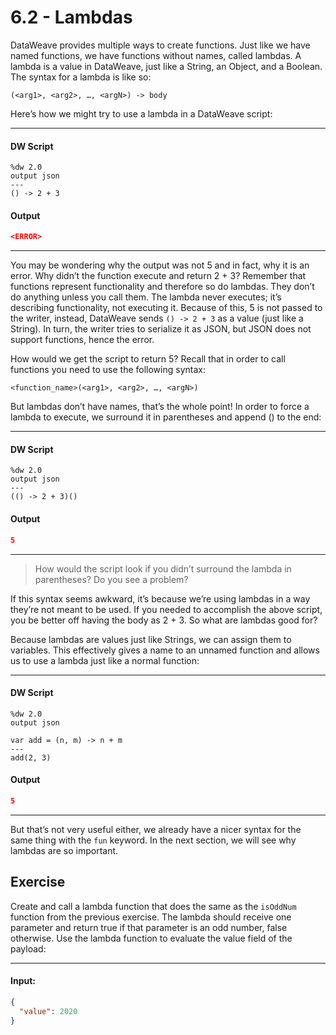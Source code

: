 # 6.2 - Lambdas

DataWeave provides multiple ways to create functions. Just like we have named functions, we have functions without names, called lambdas. A lambda is a value in DataWeave, just like a String, an Object, and a Boolean. The syntax for a lambda is like so:

```
(<arg1>, <arg2>, …, <argN>) -> body
```

Here’s how we might try to use a lambda in a DataWeave script:

---
#### DW Script
```dw
%dw 2.0
output json
---
() -> 2 + 3
```
#### Output
```json
<ERROR>
```
---

You may be wondering why the output was not 5 and in fact, why it is an error. Why didn’t the function execute and return 2 + 3? Remember that functions represent functionality and therefore so do lambdas. They don’t do anything unless you call them. The lambda never executes; it’s describing functionality, not executing it. Because of this, 5 is not passed to the writer, instead, DataWeave sends `() -> 2 + 3` as a value (just like a String). In turn, the writer tries to serialize it as JSON, but JSON does not support functions, hence the error.

How would we get the script to return 5? Recall that in order to call functions you need to use the following syntax:

```
<function_name>(<arg1>, <arg2>, …, <argN>)
```

But lambdas don’t have names, that’s the whole point! In order to force a lambda to execute, we  surround it in parentheses and append () to the end:

---
#### DW Script
```dw
%dw 2.0
output json
---
(() -> 2 + 3)()
```
#### Output
```json
5
```
---

> How would the script look if you didn’t surround the lambda in parentheses? Do you see a problem?

If this syntax seems awkward, it’s because we’re using lambdas in a way they’re not meant to be used. If you needed to accomplish the above script, you be better off having the body as 2 + 3. So what are lambdas good for?

Because lambdas are values just like Strings, we can assign them to variables. This effectively gives a name to an unnamed function and allows us to use a lambda just like a normal function:

---
#### DW Script
```dw
%dw 2.0
output json

var add = (n, m) -> n + m
---
add(2, 3)
```
#### Output
```json
5
```
---

But that’s not very useful either, we already have a nicer syntax for the same thing with the `fun` keyword. In the next section, we will see why lambdas are so important.

## Exercise

Create and call a lambda function that does the same as the `isOddNum` function from the previous exercise. The lambda should receive one parameter and return true if that parameter is an odd number, false otherwise. Use the lambda function to evaluate the value field of the payload:

---
#### Input:
```json
{
  "value": 2020
}
```

